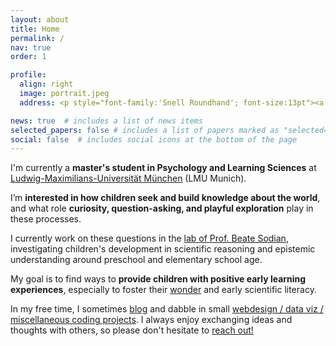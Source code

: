```yaml
---
layout: about
title: Home
permalink: /
nav: true
order: 1

profile:
  align: right
  image: portrait.jpeg
  address: <p style="font-family:'Snell Roundhand'; font-size:13pt"><a href="/informalbio/" target="_blank">Informal Bio</a></p><a href="/assets/pdf/CV.pdf"><i class='ai ai-cv-square ai-2x'></i></a> <a href="mailto:adaniabutto@gmail.com"><i class='fas fa-envelope fa-2x'></i></a> <a href="https://github.com/adaniabutto"><i class='fab fa-github fa-2x'></i></a><br><br>adaniabutto[at]gmail[dot]com

news: true  # includes a list of news items
selected_papers: false # includes a list of papers marked as "selected={true}"
social: false  # includes social icons at the bottom of the page
---
```

I'm currently a <b>master's student in Psychology and Learning Sciences</b> at <a href="https://www.lmu.de/en/about-lmu/index.html">Ludwig-Maximilians-Universität München</a> (LMU Munich).

I’m <b>interested in how children seek and build knowledge about the world</b>, and what role <b>curiosity, question-asking, and playful exploration</b> play in these processes.

I currently work on these questions in the <a href="https://www.psy.lmu.de/epp/forschung/explore/index.html" target="_blank">lab of Prof. Beate Sodian</a>, investigating children's development in scientific reasoning and epistemic understanding around preschool and elementary school age.

My goal is to find ways to <b>provide children with positive early learning experiences</b>, especially to foster their <a href="https://mitpress.mit.edu/9780262046497/wonder/" target="_blank">wonder</a> and early scientific literacy.

In my free time, I sometimes <a href="/writings/">blog</a> and dabble in small <a href="https://github.com/adaniabutto">webdesign / data viz / miscellaneous coding projects</a>. I always enjoy exchanging ideas and thoughts with others, so please don't hesitate to <a href="mailto:adaniabutto@gmail.com">reach out!</a><br><br>